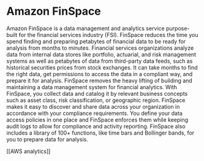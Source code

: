 # Amazon FinSpace
Amazon FinSpace is a data management and analytics service purpose-built for the financial services
industry (FSI). FinSpace reduces the time you spend finding and preparing petabytes of financial data to
be ready for analysis from months to minutes.
Financial services organizations analyze data from internal data stores like portfolio, actuarial, and
risk management systems as well as petabytes of data from third-party data feeds, such as historical
securities prices from stock exchanges. It can take months to find the right data, get permissions to
access the data in a compliant way, and prepare it for analysis.
FinSpace removes the heavy lifting of building and maintaining a data management system for financial
analytics. With FinSpace, you collect data and catalog it by relevant business concepts such as asset class,
risk classification, or geographic region. FinSpace makes it easy to discover and share data across your
organization in accordance with your compliance requirements. You define your data access policies in
one place and FinSpace enforces them while keeping audit logs to allow for compliance and activity
reporting. FinSpace also includes a library of 100+ functions, like time bars and Bollinger bands, for you
to prepare data for analysis.


[[AWS analytics]]